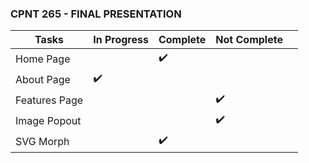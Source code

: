 ###  CPNT 265 - FINAL PRESENTATION  




| Tasks  | In Progress  | Complete |  Not Complete |   |
|---|---|---|---|---|
| Home Page  |   |  ✔️ |   |   |
|  About Page | ✔️  |   |   |   |
| Features Page  |   |   |  ✔️ |   |
| Image Popout  |   |   |  ✔️ |   |
| SVG Morph  |   |  ✔️ |   |   | 

